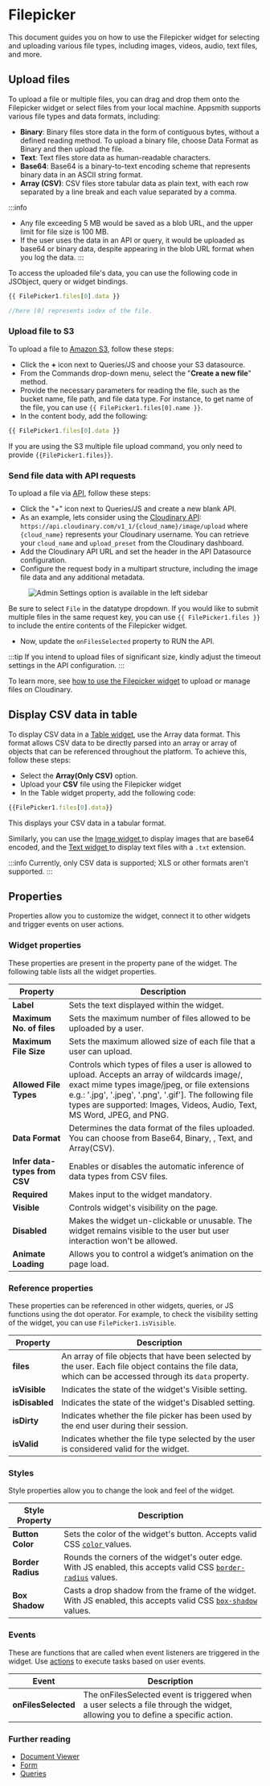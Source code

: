 # Filepicker

This document guides you on how to use the Filepicker widget for selecting and uploading various file types, including images, videos, audio, text files, and more.

<VideoEmbed host="youtube" videoId="Sl0zN2CSJaY" title="Filepicker widget and its properties" caption="Filepicker widget and its properties"/>


##  Upload files

To upload a file or multiple files, you can drag and drop them onto the Filepicker widget or select files from your local machine. Appsmith supports various file types and data formats, including:

* **Binary**: Binary files store data in the form of contiguous bytes, without a defined reading method. To upload a binary file, choose Data Format as Binary and then upload the file.
* **Text**: Text files store data as human-readable characters. 
* **Base64**: Base64 is a binary-to-text encoding scheme that represents binary data in an ASCII string format.
* **Array (CSV)**: CSV files store tabular data as plain text, with each row separated by a line break and each value separated by a comma. 

:::info
* Any file exceeding 5 MB would be saved as a blob URL, and the upper limit for file size is 100 MB.
* If the user uses the data in an API or query, it would be uploaded as base64 or binary data, despite appearing in the blob URL format when you log the data.
:::

To access the uploaded file's data, you can use the following code in JSObject, query or widget bindings. 

```js
{{ FilePicker1.files[0].data }}

//here [0] represents index of the file.
```







### Upload file to S3


To upload a file to [Amazon S3](/reference/datasources/querying-amazon-s3), follow these steps:



* Click the **+** icon next to Queries/JS and choose your S3 datasource.
* From the Commands drop-down menu, select the "**Create a new file**" method.
* Provide the necessary parameters for reading the file, such as the bucket name, file path, and file data type. For instance, to get name of the file, you can use `{{ FilePicker1.files[0].name }}`.
* In the content body, add the following:

```js
{{ FilePicker1.files[0].data }}
```

If you are using the S3 multiple file upload command, you only need to provide `{{FilePicker1.files}}`.


### Send file data with API requests

To upload a file via [API](/core-concepts/connecting-to-data-sources/authentication), follow these steps:

* Click the "+" icon next to Queries/JS and create a new blank API.
* As an example, lets consider using the [Cloudinary API](https://cloudinary.com/): `https://api.cloudinary.com/v1_1/{cloud_name}/image/upload` where `{cloud_name}` represents your Cloudinary username. You can retrieve your `cloud_name` and `upload_preset` from the Cloudinary dashboard.
* Add the Cloudinary API URL and set the header in the API Datasource configuration.
* Configure the request body in a multipart structure, including the image file data and any additional metadata.



<figure>
  <img src="/img/api-filepicker.png" style= {{width:"700px", height:"auto"}} alt="Admin Settings option is available in the left sidebar"/>
  <figcaption align = "center"><i></i></figcaption>
</figure>

Be sure to select `File` in the datatype dropdown. If you would like to submit multiple files in the same request key, you can use `{{ FilePicker1.files }}` to include the entire contents of the Filepicker widget.

* Now, update the `onFilesSelected` property to RUN the API.

:::tip
If you intend to upload files of significant size, kindly adjust the timeout settings in the API configuration.
:::

To learn more,  see [how to use the Filepicker widget](https://www.appsmith.com/blog/upload-and-manage-files-on-cloudinary-with-the-filepicker-widget) to upload or manage files on Cloudinary.


## Display CSV data in table

To display CSV data in a [Table widget](/reference/widgets/text), use the Array data format. This format allows CSV data to be directly parsed into an array or array of objects that can be referenced throughout the platform. To achieve this, follow these steps:

* Select the **Array(Only CSV)** option.
* Upload your **CSV** file using the Filepicker widget
* In the Table widget property, add the following code:
```js
{{FilePicker1.files[0].data}}
```


This displays your CSV data in a tabular format.

Similarly, you can use the [Image widget ](/reference/widgets/image) to display images that are base64 encoded, and the [Text widget ](/reference/widgets/text) to display text files with a `.txt` extension.


:::info
Currently, only CSV data is supported; XLS or other formats aren't supported.
:::

## Properties


Properties allow you to customize the widget, connect it to other widgets and trigger events on user actions.


### Widget properties
These properties are present in the property pane of the widget. The following table lists all the widget properties.


|        Property         |                                               Description                                                                                   |  
| ------------------ | ---------------------------------------------------------------------------------------------------------------------------------------------- |
| **Label**                                | Sets the text displayed within the widget.                                                                                                                                                                                                                                                     |
| **Maximum No. of files**              | Sets the maximum number of files allowed to be uploaded by a user.                                                                                                                                                                                                                                                                 |
| **Maximum File Size**              | Sets the maximum allowed size of each file that a user can upload.                                                                                                                                                                                                                                |
| **Allowed File Types**                | Controls which types of files a user is allowed to upload. Accepts an array of wildcards image/, exact mime types image/jpeg, or file extensions e.g.: '.jpg', '.jpeg', '.png', '.gif']. The following file types are supported: Images, Videos, Audio, Text, MS Word, JPEG, and PNG.                          |
| **Data Format**                   | Determines the data format of the files uploaded. You can choose from Base64, Binary, , Text, and Array(CSV).                                                                                                                                                                                                                      |
| **Infer data-types from CSV**       | Enables or disables the automatic inference of data types from CSV files.                                                                                      |
| **Required**                           | Makes input to the widget mandatory.                                                                                                            |
| **Visible**             | Controls widget's visibility on the page.                                                                           | `{{FilePicker.isVisible}}`  |
| **Disabled**                 | Makes the widget un-clickable or unusable. The widget remains visible to the user but user interaction won't be allowed.                                                                                                                                                                           | `{{FilePicker.isDisabled}}` |
| **Animate Loading**               | Allows you to control a widget’s animation on the page load.                                                                                                   |                             |




### Reference properties
These properties can be referenced in other widgets, queries, or JS functions using the dot operator. For example, to check the visibility setting of the widget, you can use `FilePicker1.isVisible`.

|        Property         |                                               Description                                                                                   |  
| ------------------ | ---------------------------------------------------------------------------------------------------------------------------------------------- |
| **files**                |  An array of file objects that have been selected by the user. Each file object contains the file data, which can be accessed through its `data` property.                                                                                                                                                                           
| **isVisible**                | Indicates the state of the widget's Visible setting.  
| **isDisabled**                | Indicates the state of the widget's Disabled setting.
| **isDirty**                | Indicates whether the file picker has been used by the end user during their session.
| **isValid**                | Indicates whether the file type selected by the user is considered valid for the widget.


### Styles


Style properties allow you to change the look and feel of the widget.


| Style Property    | Description                                                                                                                                                                      |
| ----------------- | -------------------------------------------------------------------------------------------------------------------------------------------------------------------------------- |
| **Button Color**  | Sets the color of the widget's button. Accepts valid CSS [`color` ](https://developer.mozilla.org/en-US/docs/Web/CSS/color)values.                                               |
| **Border Radius** | Rounds the corners of the widget's outer edge. With JS enabled, this accepts valid CSS [`border-radius`](https://developer.mozilla.org/en-US/docs/Web/CSS/border-radius) values. |
| **Box Shadow**    | Casts a drop shadow from the frame of the widget. With JS enabled, this accepts valid CSS [`box-shadow`](https://developer.mozilla.org/en-US/docs/Web/CSS/box-shadow) values.    |


### Events


These are functions that are called when event listeners are triggered in the widget. Use [actions](/reference/appsmith-framework/widget-actions) to execute tasks based on user events.




| Event               | Description                                                                                                                                                                                                                            |
| ------------------- | -------------------------------------------------------------------------------------------------------------------------------------------------------------------------------------------------------------------------------------- |
| **onFilesSelected** | The onFilesSelected event is triggered when a user selects a file through the widget, allowing you to define a specific action.




### Further reading


* [Document Viewer](/reference/widgets/document-viewer)
* [Form](/reference/widgets/form)
* [Queries](/core-concepts/data-access-and-binding/querying-a-database)
